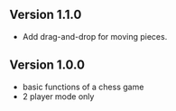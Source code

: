 ## Version 1.1.0
  - Add drag-and-drop for moving pieces.

## Version 1.0.0
 - basic functions of a chess game
 - 2 player mode only